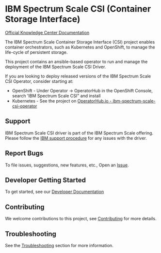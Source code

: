 # IBM Spectrum Scale CSI (Container Storage Interface)

[Official Knowledge Center Documentation](https://www.ibm.com/support/knowledgecenter/en/STXKQY_5.0.4/com.ibm.spectrum.scale.csi.v5r04.doc/bl1csi_kc_landing.html)


The IBM Spectrum Scale Container Storage Interface (CSI) project enables container orchestrators, such as Kubernetes and OpenShift, to manage the life-cycle of persistent storage.

This project contains an ansible-based operator to run and manage the deployment of the IBM Spectrum Scale CSI Driver. 

If you are looking to deploy released versions of the IBM Spectrum Scale CSI Operator, consider starting at: 

  * OpenShift - Under Operator -> OperatorHub in the OpenShift Console, search 'IBM Spectrum Scale CSI" and install
  * Kubernetes -  See the project on [OperatorHub.io - ibm-spectrum-scale-csi-operator](https://operatorhub.io/operator/ibm-spectrum-scale-csi-operator)

## Support

IBM Spectrum Scale CSI driver is part of the IBM Spectrum Scale offering. Please follow the [IBM support procedure](https://www.ibm.com/mysupport/s/) for any issues with the driver.

## Report Bugs 

To file issues, suggestions, new features, etc., Open an [Issue](https://github.com/IBM/ibm-spectrum-scale-csi/issues).

## Developer Getting Started 

To get started, see our [Developer Documentation](https://ibm-spectrum-scale-csi.rtfd.io/)

## Contributing

We welcome contributions to this project, see [Contributing](CONTRIBUTING.md) for more details.

## Troubleshooting

See the [Troubleshooting](https://ibm-spectrum-scale-csi.readthedocs.io/en/latest/troubleshoot/index.html) section for more information.


